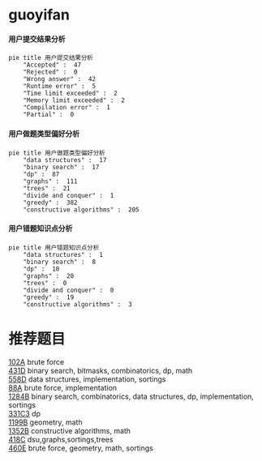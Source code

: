 # guoyifan

<!-- tabs:start -->



#### **用户提交结果分析**

```mermaid
pie title 用户提交结果分析
    "Accepted" :  47
    "Rejected" :  0
    "Wrong answer" :  42
    "Runtime error" :  5
    "Time limit exceeded" :  2
    "Memory limit exceeded" :  2
    "Compilation error" :  1
    "Partial" :  0
```

#### **用户做题类型偏好分析**

```mermaid
pie title 用户做题类型偏好分析
    "data structures" :  17
    "binary search" :  17
    "dp" :  87
    "graphs" :  111
    "trees" :  21
    "divide and conquer" :  1
    "greedy" :  382
    "constructive algorithms" :  205
```
#### **用户错题知识点分析**

```mermaid
pie title 用户错题知识点分析
    "data structures" :  1
    "binary search" :  8
    "dp" :  10
    "graphs" :  20
    "trees" :  0
    "divide and conquer" :  0
    "greedy" :  19
    "constructive algorithms" :  3
```



<!-- tabs:end -->
# 推荐题目
[102A](https://codeforces.com/contest/102/problem/A)		brute force		  
[431D](https://codeforces.com/contest/431/problem/D)		binary search,
                        bitmasks,
                        combinatorics,
                        dp,
                        math		  
[558D](https://codeforces.com/contest/558/problem/D)		data structures,
                        implementation,
                        sortings		  
[88A](https://codeforces.com/contest/88/problem/A)		brute force,
                        implementation		  
[1284B](https://codeforces.com/contest/1284/problem/B)		binary search,
                        combinatorics,
                        data structures,
                        dp,
                        implementation,
                        sortings		  
[331C3](https://codeforces.com/contest/331C/problem/3)		dp		  
[1199B](https://codeforces.com/contest/1199/problem/B)		geometry,
                        math		  
[1352B](https://codeforces.com/contest/1352/problem/B)		constructive algorithms,
                        math		  
[418C](https://codeforces.com/contest/418/problem/C)		dsu,graphs,sortings,trees		  
[460E](https://codeforces.com/contest/460/problem/E)		brute force,
                        geometry,
                        math,
                        sortings		  
